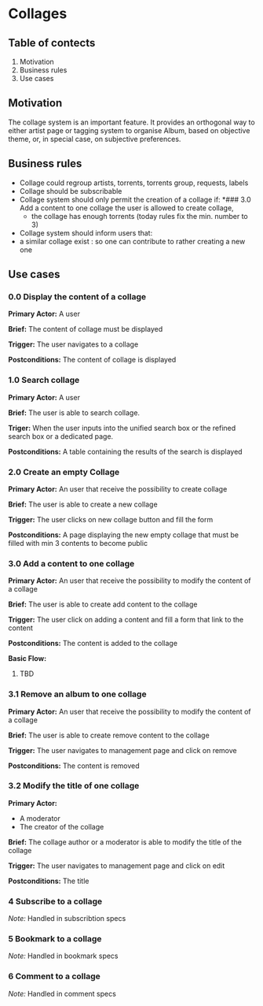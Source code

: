 # Collages

## Table of contects

1. Motivation
1. Business rules
1. Use cases

## Motivation

The collage system is an important feature.
It provides an orthogonal way to either artist page or tagging system to organise Album, based on objective theme, or, in special case, on subjective preferences.

## Business rules

* Collage could regroup artists, torrents, torrents group, requests, labels
* Collage should be subscribable
* Collage system should only permit the creation of a collage if:
  *### 3.0 Add a content to one collage
 the user is allowed to create collage,
  * the collage has enough torrents (today rules fix the min. number to 3)
* Collage system should inform users that:
 * a similar collage exist : so one can contribute to rather creating a new one

## Use cases

### 0.0 Display the content of a collage

**Primary Actor:** A user

**Brief:**  The content of collage must be displayed

**Trigger:** The user navigates to a collage

**Postconditions:** The content of collage is displayed

### 1.0 Search collage

**Primary Actor:** A user

**Brief:** The user is able to search collage.

**Triger:** When the user inputs into the unified search box or the refined search box or a dedicated page.

**Postconditions:** A table containing the results of the search is displayed

### 2.0 Create an empty Collage

**Primary Actor:** An user that receive the possibility to create collage

**Brief:**  The user is able to create a new collage

**Trigger:** The user clicks on new collage button and fill the form

**Postconditions:** A page displaying the new empty collage that must be filled with min 3 contents to become public

### 3.0 Add a content to one collage

**Primary Actor:** An user that receive the possibility to modify the content of a collage

**Brief:**  The user is able to create add content to the collage

**Trigger:** The user click on adding a content and fill a form that link to the content

**Postconditions:** The content is added to the collage

**Basic Flow:**

1. TBD

### 3.1 Remove an album to one collage

**Primary Actor:** An user that receive the possibility to modify the content of a collage

**Brief:** The user is able to create remove content to the collage

**Trigger:** The user navigates to management page and click on remove

**Postconditions:** The content is removed

### 3.2 Modify the title of one collage

**Primary Actor:**
* A moderator
* The creator of the collage

**Brief:**  The collage author or a moderator is able to modify the title of the collage

**Trigger:** The user navigates to management page and click on edit

**Postconditions:** The title

### 4 Subscribe to a collage

*Note:* Handled in subscribtion specs

### 5 Bookmark to a collage

*Note:* Handled in bookmark specs

### 6 Comment to a collage

*Note:* Handled in comment specs
